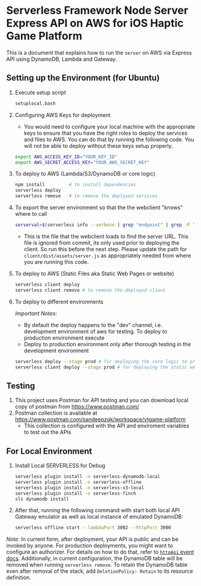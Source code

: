 <!--
title: 'Serverless Framework Node Express API service backed by DynamoDB on AWS'
description: 'This is a document that explains how to run the ```server``` on AWS via Express API using DynamoDB, Lambda and Gateway.'
layout: Doc
framework: v3
platform: AWS
language: nodeJS
priority: 1
authorLink: 'https://www.skoll.me'
authorName: 'Sandeep K and Yang C'
-->

# Serverless Framework Node Server Express API on AWS for iOS Haptic Game Platform

This is a document that explains how to run the ```server``` on AWS via Express API using DynamoDB, Lambda and Gateway.


## Setting up the Environment (for Ubuntu)
1.  Execute setup script
    ```bash 
    setuplocal.bash
    ```
2. Configuring AWS Keys for deployment

    * You would need to configure your local machine with the appropriate keys to ensure that you have the right roles to deploy the services and files to AWS. You can do that by running the following code. You will not be able to deploy without these keys setup properly.

    ```bash
    export AWS_ACCESS_KEY_ID="YOUR_KEY_ID"
    export AWS_SECRET_ACCESS_KEY="YOUR_AWS_SECRET_KEY"
    ```

3. To deploy to AWS (Lambda/S3/DynamoDB or core logic)
    ```bash 
    npm install         # to install dependencies
    serverless deploy
    serverless remove   # to remove the deployed services
    ```
    
4. To export the server environment so that the the webclient "knows" where to call 
    ```bash
    serverval=$(serverless info --verbose | grep "endpoint" | grep -P 'http.*' --only-matching) && echo "let lambdaServer=\""$serverval"\"" > client/dist/assets/server.js
    ```
    - This is the file that the webclient loads to find the server URL. This file is ignored from commit, its only used prior to deploying the client. So run this before the next step. Please update the path for ```client/dist/assets/server.js``` as appropriately needed from where you are running this code. 


5. To deploy to AWS (Static Files aka Static Web Pages or website)
    ```bash 
    serverless client deploy
    serverless client remove # to remove the deployed client
    ```


6. To deploy to different environments

    _Important Notes_: 
    * By default the deploy happens to the "dev" channel, i.e. development environment of aws for testing. To deploy to production environment execute 
    * Deploy to production environment only after thorough testing in the development environment

    ```bash
    serverless deploy --stage prod # for deploying the core logic to production environment, the DB, Lambda, S3 buckets are all different for this environment
    serverless client deploy --stage prod # for deploying the static website to production environment. 
    ```

## Testing
1. This project uses Postman for API testing and you can download local copy of postman from https://www.postman.com/
2. Postman collection is available at https://www.postman.com/sandeepzgk/workspace/vtgame-platform    
    * This collection is configured with the API and enviroment variables to test out the APIs

## For Local Environment    
1. Install Local SERVERLESS for Debug
    ```bash
    serverless plugin install -n serverless-dynamodb-local
    serverless plugin install -n serverless-offline
    serverless plugin install -n serverless-s3-local
    serverless plugin install -n serverless-finch
    sls dynamodb install
    ```
2. After that, running the following command with start both local API Gateway emulator as well as local instance of emulated DynamoDB:
    ```bash
    serverless offline start --lambdaPort 3002 --httpPort 3000
    ```

_Note_: In current form, after deployment, your API is public and can be invoked by anyone. For production deployments, you might want to configure an authorizer. For details on how to do that, refer to [`httpApi` event docs](https://www.serverless.com/framework/docs/providers/aws/events/http-api/). Additionally, in current configuration, the DynamoDB table will be removed when running `serverless remove`. To retain the DynamoDB table even after removal of the stack, add `DeletionPolicy: Retain` to its resource definition.
